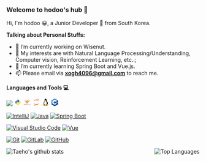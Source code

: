 ### Welcome to hodoo's hub 👋

Hi, I'm hodoo 😀, a Junior Developer 🚁 from South Korea.

**Talking about Personal Stuffs:**

- 🔭 I’m currently working on Wisenut.
- 🤔 My interests are with Natural Language Processing/Understanding, Computer vision, Reinforcement Learning, etc..;
- 🌱 I’m currently learning Spring Boot and Vue.js.
- 📫 Please email via **xogh4096@gmail.com** to reach me.


**Languages and Tools 💻**

<code><img height="20" src="https://pytorch.org/assets/images/pytorch-logo.png"></code>
<code><img src="https://raw.githubusercontent.com/github/explore/80688e429a7d4ef2fca1e82350fe8e3517d3494d/topics/python/python.png" alt=python height="20"/></code>
<code><img src="https://raw.githubusercontent.com/github/explore/80688e429a7d4ef2fca1e82350fe8e3517d3494d/topics/tensorflow/tensorflow.png" alt=tensorflow height="20"/></code>
<code><img src="https://raw.githubusercontent.com/github/explore/80688e429a7d4ef2fca1e82350fe8e3517d3494d/topics/jupyter-notebook/jupyter-notebook.png" alt=jupyter-notebook height="20"/></code>
<code><img src="https://raw.githubusercontent.com/github/explore/80688e429a7d4ef2fca1e82350fe8e3517d3494d/topics/linux/linux.png" alt=linux height="20"/></code>
<code><img src="https://raw.githubusercontent.com/github/explore/80688e429a7d4ef2fca1e82350fe8e3517d3494d/topics/cpp/cpp.png" alt=cpp height="20"/></code>

[![IntelliJ](https://img.shields.io/badge/IntelliJ_IDEA-000000?style=flat&logo=intellij-idea&link=https://github.com/hodoodang)](https://github.com/hodoodang)
[![Java](https://img.shields.io/badge/Java-FCA121?style=flat&logo=java&link=https://github.com/hodoodang)](https://github.com/hodoodang)
[![Spring Boot](https://img.shields.io/badge/Spring_Boot-6DB33F?style=flat&logo=spring&link=https://github.com/hodoodang)](https://github.com/hodoodang)

[![Visual Studio Code](https://img.shields.io/badge/Visual_Studio_Code-007ACC?style=flat&logo=visual-studio-code&link=https://github.com/hodoodang)](https://github.com/hodoodang)
[![Vue](https://img.shields.io/badge/Vue.js-FFFFFF?style=flat&logo=vue.js&link=https://github.com/hodoodang)](https://github.com/hodoodang)

[![Git](https://img.shields.io/badge/-Git-black?style=flat&logo=git&link=https://github.com/hodoodang)](https://github.com/hodoodang) [![GitLab](https://img.shields.io/badge/-GitLab-FCA121?style=flat&logo=gitlab&link=https://github.com/hodoodang)](https://gitlab.com/thsagong) [![GitHub](https://img.shields.io/badge/-GitHub-181717?style=flat&logo=github&link=https://github.com/hodoodang)](https://github.com/hodoodang)

<img align="left" src="https://github-readme-stats.vercel.app/api?username=hodoodang&show_icons=true&hide_border=true&theme=graywhite" alt="Taeho's github stats">

<img align="right" src="https://github-readme-stats.vercel.app/api/top-langs/?username=hodoodang&theme=flag-india" alt="Top Languages" />


